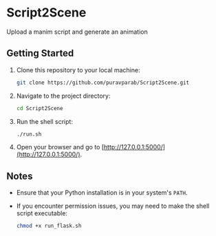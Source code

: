 # Script2Scene
Upload a manim script and generate an animation

## Getting Started

1. Clone this repository to your local machine:

	```bash
	git clone https://github.com/puravparab/Script2Scene.git
	```

2. Navigate to the project directory:

	```bash
	cd Script2Scene
	```

3. Run the shell script:

	```bash
	./run.sh
	```

4. Open your browser and go to [http://127.0.0.1:5000/](http://127.0.0.1:5000/).

## Notes

- Ensure that your Python installation is in your system's `PATH`.
- If you encounter permission issues, you may need to make the shell script executable:

	```bash
	chmod +x run_flask.sh
	```